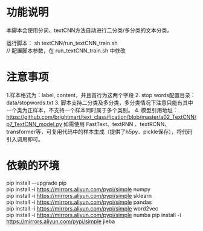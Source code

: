# 功能说明

本脚本会使用分词、textCNN方法自动进行二分类/多分类的文本分类。

运行脚本：
   sh textCNN/run_textCNN_train.sh    
   // 配置脚本参数，在 run_textCNN_train.sh 中修改

# 注意事项
1.样本格式为：label, content，并且首行为这两个字段
2. stop words配置目录：data/stopwords.txt
3. 脚本支持二分类及多分类，多分类情况下注意只能有其中一个类为正样本，不支持一个样本同时属于多个类别。
4. 模型引用地址：https://github.com/brightmart/text_classification/blob/master/a02_TextCNN/p7_TextCNN_model.py
   如需使用 FastText、textRNN 、textRCNN、transformer等，可复用代码中的样本生成（提供了h5py、pickle保存），将代码引入调用即可。


# 依赖的环境
pip install --upgrade pip    
pip install -i https://mirrors.aliyun.com/pypi/simple numpy    
pip install -i https://mirrors.aliyun.com/pypi/simple sklearn    
pip install -i https://mirrors.aliyun.com/pypi/simple pandas    
pip install -i https://mirrors.aliyun.com/pypi/simple word2vec    
pip install -i https://mirrors.aliyun.com/pypi/simple numba
pip install -i https://mirrors.aliyun.com/pypi/simple jieba

